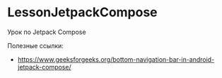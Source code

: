 # LessonJetpackCompose

Урок по Jetpack Compose

Полезные ссылки:
+ https://www.geeksforgeeks.org/bottom-navigation-bar-in-android-jetpack-compose/
